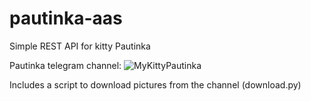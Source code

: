 # pautinka-aas
Simple REST API for kitty Pautinka

Pautinka telegram channel: ![MyKittyPautinka](https://t.me/MyKittyPautinka)

Includes a script to download pictures from the channel (download.py)
